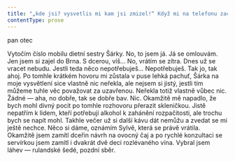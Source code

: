 ```yaml
---
title: "„kde jsi? vysvetlis mi kam jsi zmizel!“ Když mi na telefonu zacinká nová SMS zpráva, dál se snažím dívat na svou dceru na protější straně stolu\\. Hledí na mě trochu tázavě, ale neřekne nic\\. Pár vteřin si okusuju horní ret, ale taky neřeknu nic\\. Jen mi bleskne hlavou, jak bych se asi znovu zamotal do vysvětlování toho, kdo mi píše, jak zpráva v\_mém mobilu souvisí s\_podvečerním výletem k\_domu dietní sestry Šárky, a\_dál mlčím\\. Myslím, že ti přišla zpráva, tati, poznamenala Sylva úplně nenuceně a\_ještě se u\_toho zlehka usmála\\. Nasucho polknu a\_najednou mě napadne, že to přece nedává smysl\\. Celá tahle situace nedává smysl\\. Rozčílily mě Šárčiny manželské problémy a\_já jsem hned zavolal Sylvu\\. Jistě, protože nemám nikoho jiného s\_autem, to dává smysl\\. Ale myslel jsem si, že nejspíš jedu nafackovat Šárčinu buranskému manželovi a\_místo toho sedím v\_kavárně se Sylvou\\. Nic neříkám, ale moje ruka nějak automaticky dopadne na stůl a\_lehce chytí ruku mé dcery, držím ji za ruku a\_dojde mi, že moje náhlé nutkání okamžitě zachraňovat Šárku před jejím manželem nejspíš bylo jen nějakým nevědomým výrazem potřeby zachránit Sylvu\\. Mně nejspíš vůbec nešlo o\_Šárku, chtěl jsem zachránit Sylvu před tím jejím idiotem a\_podvědomě jsem nějak…\\. Tak moment, jak podvědomě, co to jako dělám? Tohle má být co, to najednou začnu provádět nějakou sebepsychoanalýzu nebo co? Existuje vůbec něco jako sebepsychoanalýza? Jestli ano, tak je to určitě něco, co já rozhodně neprovádím\\. Tati, přišla ti esemeska, připomněla mi znovu Sylva a\_milosrdně ukončila trapnost mého strnulého zírání na ni\\. Nojo, já vím\\. To není důležitý, chtěl jsem tě vidět, víš? Tati, asi bys měl odpovědět, ne? Nebo si třeba zavolat? Já si odskočím, zatím si to vyřiď, ano? Sylva jemně uvolnila ruku, kterou jí už půl minuty držím, usmála se a\_odešla na záchod\\. Elegantní způsob, jakým mi dala prostor vyřídit si nepochybně podezřelou zprávu, mě ohromila\\. Je jasné, že tahle zpráva musela působit podezřele, normálně mi skoro nikdo večer textové zprávy nepíše\\. Možná vlastně sama o\_sobě by nejspíš podezřelá nebyla, podezřelou jsem ji udělal až já tím, jak strnule jsem na ni nereagoval\\. Způsoby mé dcery jsou dokonale taktní a\_já naprosto nemám zdání, kde je mohla získat\\. Po mně je rozhodně nemá\\. Nemá je ani po své matce, ta by se určitě úplně bezelstně a\_s\_upřímnou zvědavostí zeptala, kdo mi píše\\. Aspoň tak nějak si to představuju, mobily a\_textové zprávy tehdy neexistovaly, ale ona by určitě udělala něco takového\\."
contentType: prose
---
```


<section>

pan otec

Vytočím číslo mobilu dietní sestry Šárky. No, to jsem já. Já se omlouvám. Jen jsem si zajel do Brna. S dcerou, víš… No, vrátím se zítra. Dnes už se vracet nebudu. Jestli teda něco nepotřebuješ… Nepotřebuješ. Tak jo, tak ahoj. Po tomhle krátkém hovoru mi zůstala v puse lehká pachuť, Šárka na moje vysvětlení sice vlastně nic neřekla, ale nejsem si jistý, jestli tím můžeme tuhle věc považovat za uzavřenou. Neřekla totiž vlastně vůbec nic. Žádné — aha, no dobře, tak se dobře bav. Nic. Okamžitě mě napadlo, že bych mohl divný pocit po tomhle rozhovoru přerazit skleničkou. Jistě nepatřím k lidem, kteří potřebují alkohol k zahánění rozpačitosti, ale trochu bych se napít mohl. Takhle večer už si další kávu dát nemůžu a zvedat se mi ještě nechce. Něco si dáme, oznámím Sylvě, která se právě vrátila. Okamžitě jsem zamítl dceřin návrh na ovocný čaj a po rychlé konzultaci se servírkou jsem zamítl i dvakrát dvě deci rozlévaného vína. Vybral jsem láhev — rulandské šedé, pozdní sběr.

</section>

